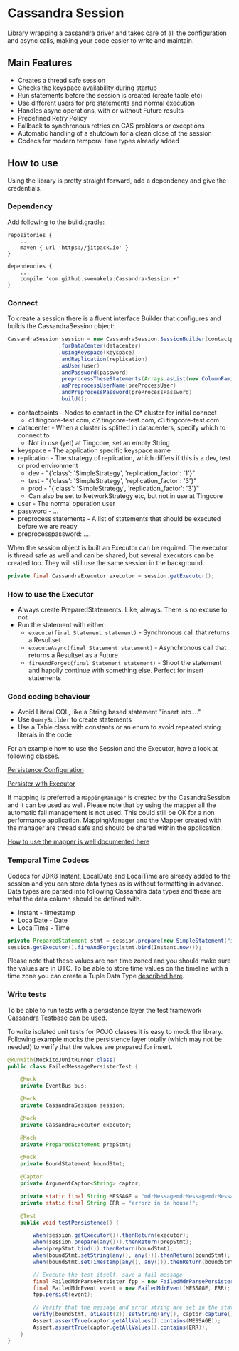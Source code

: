 # Cassandra Session #

Library wrapping a cassandra driver and takes care of all the configuration and async calls, making your code easier to write and maintain.

## Main Features ##

* Creates a thread safe session
* Checks the keyspace availability during startup
* Run statements before the session is created (create table etc)
* Use different users for pre statements and normal execution
* Handles async operations, with or without Future results
* Predefined Retry Policy
* Fallback to synchronous retries on CAS problems or exceptions
* Automatic handling of a shutdown for a clean close of the session
* Codecs for modern temporal time types already added

## How to use ##

Using the library is pretty straight forward, add a dependency and give the credentials.

### Dependency ###

Add following to the build.gradle:

```Gradle
repositories {
    ...
    maven { url 'https://jitpack.io' }
}

dependencies {
    ...
    compile 'com.github.svenakela:Cassandra-Session:+'
}
```

### Connect ###

To create a session there is a fluent interface Builder that configures and builds the CassandraSession object:

```Java
CassandraSession session = new CassandraSession.SessionBuilder(contactpoints)
                .forDataCenter(datacenter)
                .usingKeyspace(keyspace)
                .andReplication(replication)
                .asUser(user)
                .andPassword(password)
                .preprocessTheseStatements(Arrays.asList(new ColumnFamilies()))
                .asPreprocessUserName(preProcessUser)
                .andPreprocessPassword(preProcessPassword)
                .build();
```

* contactpoints - Nodes to contact in the C* cluster for initial connect
  * c1.tingcore-test.com, c2.tingcore-test.com, c3.tingcore-test.com
* datacenter - When a cluster is splitted in datacenters, specify which to connect to
  * Not in use (yet) at Tingcore, set an empty String
* keyspace - The application specific keyspace name
* replication - The strategy of replication, which differs if this is a dev, test or prod environment
  * dev - "{'class': 'SimpleStrategy', 'replication_factor': '1'}"
  * test - "{'class': 'SimpleStrategy', 'replication_factor': '3'}"
  * prod - "{'class': 'SimpleStrategy', 'replication_factor': '3'}"
  * Can also be set to NetworkStrategy etc, but not in use at Tingcore
* user - The normal operation user
* password - ...
* preprocess statements - A list of statements that should be executed before we are ready
* preprocesspassword: ....

When the session object is built an Executor can be required. The executor is thread safe as well and can be shared, but several executors can be created too. They will still use the same session in the background.

```Java
private final CassandraExecutor executor = session.getExecutor();
```

### How to use the Executor ###

* Always create PreparedStatements. Like, always. There is no excuse to not.
* Run the statement with either:
  * `execute(final Statement statement)` - Synchronous call that returns a Resultset
  * `executeAsync(final Statement statement)` - Asynchronous call that returns a Resultset as a Future
  * `fireAndForget(final Statement statement)` - Shoot the statement and happily continue with something else. Perfect for insert statements

### Good coding behaviour ###

* Avoid Literal CQL, like a String based statement "insert into ..."
* Use `QueryBuilder` to create statements
* Use a Table class with constants or an enum to avoid repeated string literals in the code

For an example how to use the Session and the Executor, have a look at following classes.

[Persistence Configuration](https://ontime.tingco.com:7990/projects/FLEX/repos/mdr-consumer/browse/src/main/java/com/tingcore/flexipower/mdr/config/PersistenceConfiguration.java)

[Persister with Executor](https://ontime.tingco.com:7990/projects/FLEX/repos/mdr-consumer/browse/src/main/java/com/tingcore/flexipower/mdr/persistence/MdrPlainPersister.java)

If mapping is preferred a `MappingManager` is created by the CasandraSession and it can be used as well. Please note that by using the mapper all the automatic fail management is not used. This could still be OK for a non performance application. MappingManager and the Mapper created with the manager are thread safe and should be shared within the application.

[How to use the mapper is well documented here](http://docs.datastax.com/en/developer/java-driver/3.2/manual/object_mapper/using/)

### Temporal Time Codecs ###

Codecs for JDK8 Instant, LocalDate and LocalTime are already added to the session and you can store data types as is without formatting in advance. Data types are parsed into following Cassandra data types and these are what the data column should be defined with.

 * Instant - timestamp
 * LocalDate - Date
 * LocalTime - Time
 
 ```Java
 private PreparedStatement stmt = session.prepare(new SimpleStatement("insert into testtime(id, t) values(1, ?)"));
 session.getExecutor().fireAndForget(stmt.bind(Instant.now());
 ```

Please note that these values are non time zoned and you should make sure the values are in UTC. To be able to store time values on the timeline with a time zone you can create a Tuple Data Type [described here](http://docs.datastax.com/en/developer/java-driver/3.2/manual/custom_codecs/extras/#jdk-8).

### Write tests ###

To be able to run tests with a persistence layer the test framework [Cassandra Testbase](https://ontime.tingco.com:7990/projects/CT/repos/cassandra-testbase/browse) can be used.

To write isolated unit tests for POJO classes it is easy to mock the library. Following example mocks the persistence layer totally (which may not be needed) to verify that the values are prepared for insert.


```Java
@RunWith(MockitoJUnitRunner.class)
public class FailedMessagePersisterTest {

    @Mock
    private EventBus bus;

    @Mock
    private CassandraSession session;

    @Mock
    private CassandraExecutor executor;

    @Mock
    private PreparedStatement prepStmt;

    @Mock
    private BoundStatement boundStmt;

    @Captor
    private ArgumentCaptor<String> captor;

    private static final String MESSAGE = "mdrMessagemdrMessagemdrMessagemdrMessage";
    private static final String ERR = "errorz in da house!";

    @Test
    public void testPersistence() {

        when(session.getExecutor()).thenReturn(executor);
        when(session.prepare(any())).thenReturn(prepStmt);
        when(prepStmt.bind()).thenReturn(boundStmt);
        when(boundStmt.setString(any(), any())).thenReturn(boundStmt);
        when(boundStmt.setTimestamp(any(), any())).thenReturn(boundStmt);

        // Execute the test itself, save a fail message.
        final FailedMdrParsePersister fpp = new FailedMdrParsePersister(session, bus);
        final FailedMdrEvent event = new FailedMdrEvent(MESSAGE, ERR);
        fpp.persist(event);

        // Verify that the message and error string are set in the statement.
        verify(boundStmt, atLeast(2)).setString(any(), captor.capture());
        Assert.assertTrue(captor.getAllValues().contains(MESSAGE));
        Assert.assertTrue(captor.getAllValues().contains(ERR));
    }
}
```
